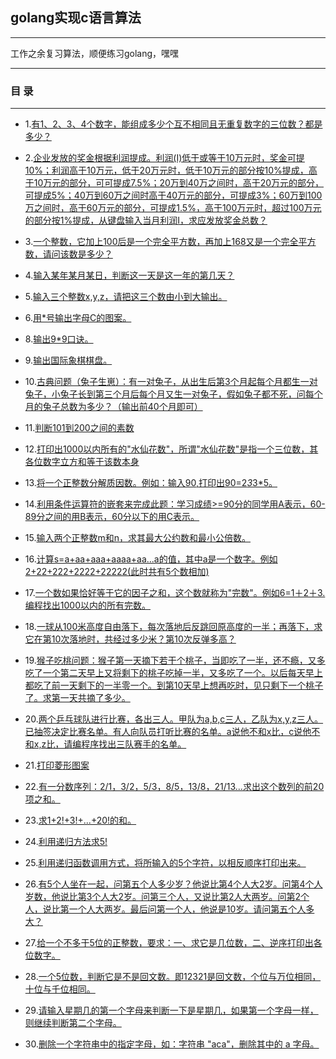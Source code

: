 ## golang实现c语言算法
***
工作之余复习算法，顺便练习golang，嘿嘿
***
### 目 录
***
* 1.[有1、2、3、4个数字，能组成多少个互不相同且无重复数字的三位数？都是多少？](https://github.com/PHPfrank/golang2c/blob/master/demo1.go)

* 2.[企业发放的奖金根据利润提成。利润(I)低于或等于10万元时，奖金可提10%；利润高于10万元，低于20万元时，低于10万元的部分按10%提成，高于10万元的部分，可可提成7.5%；20万到40万之间时，高于20万元的部分，可提成5%；40万到60万之间时高于40万元的部分，可提成3%；60万到100万之间时，高于60万元的部分，可提成1.5%，高于100万元时，超过100万元的部分按1%提成，从键盘输入当月利润I，求应发放奖金总数？](https://github.com/PHPfrank/golang2c/blob/master/demo2.go)

* 3.[一个整数，它加上100后是一个完全平方数，再加上168又是一个完全平方数，请问该数是多少？](https://github.com/PHPfrank/golang2c/blob/master/demo3.go)

* 4.[输入某年某月某日，判断这一天是这一年的第几天？](https://github.com/PHPfrank/golang2c/blob/master/demo4.go)

* 5.[输入三个整数x,y,z，请把这三个数由小到大输出。](https://github.com/PHPfrank/golang2c/blob/master/demo5.go)

* 6.[用*号输出字母C的图案。](https://github.com/PHPfrank/golang2c/blob/master/demo6.go)

* 8.[输出9*9口诀。](https://github.com/PHPfrank/golang2c/blob/master/demo8.go)

* 9.[输出国际象棋棋盘。](https://github.com/PHPfrank/golang2c/blob/master/demo9.go)

* 10.[古典问题（兔子生崽）：有一对兔子，从出生后第3个月起每个月都生一对兔子，小兔子长到第三个月后每个月又生一对兔子，假如兔子都不死，问每个月的兔子总数为多少？（输出前40个月即可）](https://github.com/PHPfrank/golang2c/blob/master/demo10.go)

* 11.[判断101到200之间的素数](https://github.com/PHPfrank/golang2c/blob/master/demo11.go)

* 12.[打印出1000以内所有的"水仙花数"，所谓"水仙花数"是指一个三位数，其各位数字立方和等于该数本身](https://github.com/PHPfrank/golang2c/blob/master/demo12.go)

* 13.[将一个正整数分解质因数。例如：输入90,打印出90=2*3*3*5。](https://github.com/PHPfrank/golang2c/blob/master/demo13.go)

* 14.[利用条件运算符的嵌套来完成此题：学习成绩>=90分的同学用A表示，60-89分之间的用B表示，60分以下的用C表示。](https://github.com/PHPfrank/golang2c/blob/master/demo14.go)

* 15.[输入两个正整数m和n，求其最大公约数和最小公倍数。](https://github.com/PHPfrank/golang2c/blob/master/demo15.go)

* 16.[计算s=a+aa+aaa+aaaa+aa...a的值，其中a是一个数字。例如2+22+222+2222+22222(此时共有5个数相加)](https://github.com/PHPfrank/golang2c/blob/master/demo16.go)

* 17.[一个数如果恰好等于它的因子之和，这个数就称为"完数"。例如6=1＋2＋3.编程找出1000以内的所有完数。](https://github.com/PHPfrank/golang2c/blob/master/demo17.go)

* 18.[一球从100米高度自由落下，每次落地后反跳回原高度的一半；再落下，求它在第10次落地时，共经过多少米？第10次反弹多高？](https://github.com/PHPfrank/golang2c/blob/master/demo18.go)

* 19.[猴子吃桃问题：猴子第一天摘下若干个桃子，当即吃了一半，还不瘾，又多吃了一个第二天早上又将剩下的桃子吃掉一半，又多吃了一个。以后每天早上都吃了前一天剩下的一半零一个。到第10天早上想再吃时，见只剩下一个桃子了。求第一天共摘了多少。](https://github.com/PHPfrank/golang2c/blob/master/demo19.go)

* 20.[两个乒乓球队进行比赛，各出三人。甲队为a,b,c三人，乙队为x,y,z三人。已抽签决定比赛名单。有人向队员打听比赛的名单。a说他不和x比，c说他不和x,z比，请编程序找出三队赛手的名单。](https://github.com/PHPfrank/golang2c/blob/master/demo20.go)

* 21.[打印菱形图案](https://github.com/PHPfrank/golang2c/blob/master/demo21.go)

* 22.[有一分数序列：2/1，3/2，5/3，8/5，13/8，21/13...求出这个数列的前20项之和。](https://github.com/PHPfrank/golang2c/blob/master/demo22.go)

* 23.[求1+2!+3!+...+20!的和。](https://github.com/PHPfrank/golang2c/blob/master/demo23.go)

* 24.[利用递归方法求5!](https://github.com/PHPfrank/golang2c/blob/master/demo24.go)

* 25.[利用递归函数调用方式，将所输入的5个字符，以相反顺序打印出来。](https://github.com/PHPfrank/golang2c/blob/master/demo25.go)

* 26.[有5个人坐在一起，问第五个人多少岁？他说比第4个人大2岁。问第4个人岁数，他说比第3个人大2岁。问第三个人，又说比第2人大两岁。问第2个人，说比第一个人大两岁。最后问第一个人，他说是10岁。请问第五个人多大？](https://github.com/PHPfrank/golang2c/blob/master/demo26.go)

* 27.[给一个不多于5位的正整数，要求：一、求它是几位数，二、逆序打印出各位数字。](https://github.com/PHPfrank/golang2c/blob/master/demo26.go)

* 28.[一个5位数，判断它是不是回文数。即12321是回文数，个位与万位相同，十位与千位相同。](https://github.com/PHPfrank/golang2c/blob/master/demo28.go)

* 29.[请输入星期几的第一个字母来判断一下是星期几，如果第一个字母一样，则继续判断第二个字母。](https://github.com/PHPfrank/golang2c/blob/master/demo29.go)

* 30.[删除一个字符串中的指定字母，如：字符串 "aca"，删除其中的 a 字母。](https://github.com/PHPfrank/golang2c/blob/master/demo30.go)
